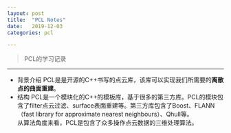 ```yaml
---
layout: post
title:  "PCL Notes"
date:   2019-12-03
categories: pcl

---
```


> PCL的学习记录

---
- 背景介绍
PCL是是开源的C++书写的点云库，该库可以实现我们所需要的**离散点的曲面重建**。  
- 结构
PCL是一个模块化的C++的模板库，基于很多的第三方库。PCL的模块包含了filter点云过滤、surface表面重建等。第三方库包含了Boost、FLANN（fast library for approximate nearest neighbours）、Qhull等。  
从算法角度来看，PCL是包含了众多操作点云数据的三维处理算法。
